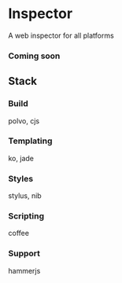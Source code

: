 
Inspector
===

A web inspector for all platforms

### Coming soon


Stack
---

### Build

polvo, cjs

### Templating

ko, jade

### Styles

stylus, nib

### Scripting

coffee

### Support

hammerjs


